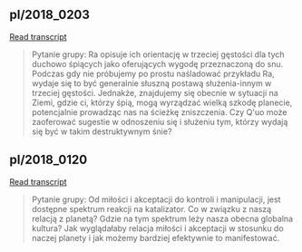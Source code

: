 ## pl/2018_0203


[Read transcript](pl/2018/2018_0203)

> Pytanie grupy: Ra opisuje ich orientację w trzeciej gęstości dla tych duchowo śpiących jako oferujących wygodę przeznaczoną do snu. Podczas gdy nie próbujemy po prostu naśladować przykładu Ra, wydaje się to być generalnie słuszną postawą służenia-innym w trzeciej gęstości. Jednakże, znajdujemy się obecnie w sytuacji na Ziemi, gdzie ci, którzy śpią, mogą wyrządzać wielką szkodę planecie, potencjalnie prowadząc nas na ścieżkę zniszczenia. Czy Q'uo może zaoferować sugestie w odnoszeniu się i służeniu tym, którzy wydają się być w takim destruktywnym śnie?

[<i class="fas fa-file-pdf"></i>](http://llresearch.org/transcripts/issues/2018_polish/2018_0203.aspx) [<i class="fas fa-external-link-alt"></i>](http://llresearch.org/transcripts/issues/2018_polish/2018_0203.aspx)
 

## pl/2018_0120


[Read transcript](pl/2018/2018_0120)

> Pytanie grupy: Od miłości i akceptacji do kontroli i manipulacji, jest dostępne spektrum reakcji na katalizator. Co w związku z naszą relacją z planetą? Gdzie na tym spektrum leży nasza obecna globalna kultura? Jak wyglądałaby relacja miłości i akceptacji w stosunku do naczej planety i jak możemy bardziej efektywnie to manifestować.

[<i class="fas fa-file-pdf"></i>](http://llresearch.org/transcripts/issues/2018_polish/2018_0120.aspx) [<i class="fas fa-external-link-alt"></i>](http://llresearch.org/transcripts/issues/2018_polish/2018_0120.aspx)
 